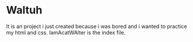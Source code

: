 # Waltuh
It is an project i just created because i was bored and i wanted to practice my html and css.
IamAcatWAlter is the index file.
